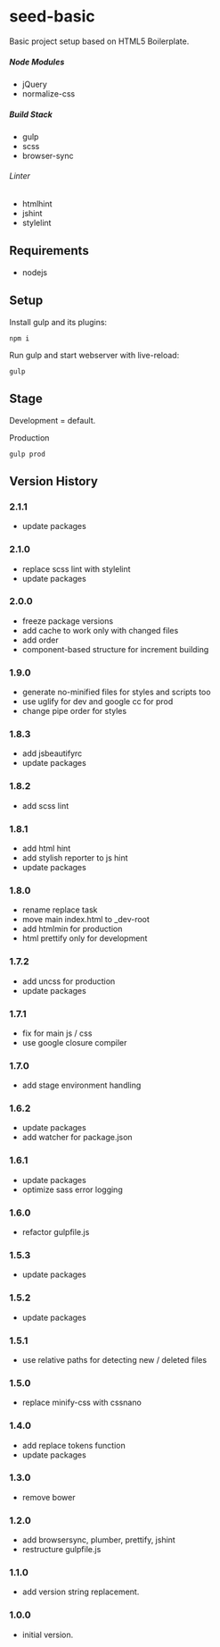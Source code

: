 # seed-basic

Basic project setup based on HTML5 Boilerplate.

##### Node Modules
* jQuery
* normalize-css

##### Build Stack
* gulp
* scss
* browser-sync

###### Linter
* htmlhint
* jshint
* stylelint

## Requirements
* nodejs

## Setup

Install gulp and its plugins:
```
npm i
```

Run gulp and start webserver with live-reload:
```
gulp
```

## Stage

Development = default.

Production
```
gulp prod
```

## Version History

### 2.1.1
* update packages

### 2.1.0
* replace scss lint with stylelint
* update packages

### 2.0.0
* freeze package versions
* add cache to work only with changed files
* add order
* component-based structure for increment building

### 1.9.0
* generate no-minified files for styles and scripts too
* use uglify for dev and google cc for prod
* change pipe order for styles

### 1.8.3
* add jsbeautifyrc
* update packages

### 1.8.2
* add scss lint

### 1.8.1
* add html hint
* add stylish reporter to js hint
* update packages

### 1.8.0
* rename replace task
* move main index.html to _dev-root
* add htmlmin for production
* html prettify only for development

### 1.7.2
* add uncss for production
* update packages

### 1.7.1
* fix for main js / css
* use google closure compiler

### 1.7.0
* add stage environment handling

### 1.6.2
* update packages
* add watcher for package.json

### 1.6.1
* update packages
* optimize sass error logging

### 1.6.0
* refactor gulpfile.js

### 1.5.3
* update packages

### 1.5.2
* update packages

### 1.5.1
* use relative paths for detecting new / deleted files

### 1.5.0
* replace minify-css with cssnano

### 1.4.0
* add replace tokens function
* update packages

### 1.3.0
* remove bower

### 1.2.0
* add browsersync, plumber, prettify, jshint
* restructure gulpfile.js

### 1.1.0
* add version string replacement.

### 1.0.0
* initial version.
